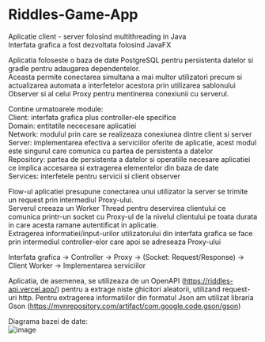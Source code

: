 # Riddles-Game-App

Aplicatie client - server folosind multithreading in Java <br>
Interfata grafica a fost dezvoltata folosind JavaFX <br>

Aplicatia foloseste o baza de date PostgreSQL pentru persistenta datelor si gradle pentru adaugarea dependentelor. <br>
Aceasta permite conectarea simultana a mai multor utilizatori precum si actualizarea automata a interfetelor acestora 
prin utilizarea sablonului Observer si al celui Proxy pentru mentinerea conexiunii cu serverul. <br>

Contine urmatoarele module: <br>
Client: interfata grafica plus controller-ele specifice <br>
Domain: entitatile nececesare aplicatiei <br>
Network: modulul prin care se realizeaza conexiunea dintre client si server <br>
Server: implementarea efectiva a serviciilor oferite de aplicatie, acest modul este singurul care comunica cu partea de persistenta a datelor <br>
Repository: partea de persistenta a datelor si operatiile necesare aplicatiei ce implica accesarea si extragerea elementelor din baza de date <br>
Services: interfetele pentru servicii si client observer <br>

Flow-ul aplicatiei presupune conectarea unui utilizator la server se trimite un request prin intermediul Proxy-ului. <br>
Serverul creeaza un Worker Thread pentru deservirea clientului ce comunica printr-un socket cu Proxy-ul de la nivelul clientului pe toata durata
in care acesta ramane autentificat in aplicatie. <br>
Extragerea informatiei/input-urilor utilizatorului din interfata grafica se face prin intermediul controller-elor care apoi se adreseaza Proxy-ului <br>

Interfata grafica -> Controller -> Proxy -> (Socket: Request/Response) -> Client Worker -> Implementarea serviciilor <br>

Aplicatia, de asemenea, se utilizeaza de un OpenAPI (https://riddles-api.vercel.app/) pentru a extrage niste ghicitori aleatorii, utilizand
request-uri http. Pentru extragerea informatiilor din formatul Json am utilizat libraria Gson (https://mvnrepository.com/artifact/com.google.code.gson/gson)

Diagrama bazei de date: <br>
![image](https://user-images.githubusercontent.com/108681827/231420166-a1eb3d17-c57b-4ad1-9dc6-07093208d844.png)
